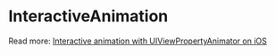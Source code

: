 # InteractiveAnimation

Read more: [Interactive animation with UIViewPropertyAnimator on iOS](https://augmentedcode.io/2019/04/28/interactive-animation-with-uiviewpropertyanimator-on-ios/)
